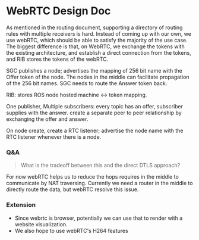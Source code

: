 # WebRTC Design Doc

As mentioned in the routing document, supporting a directory of routing rules with multiple receivers is hard. Instead of coming up with our own, we use webRTC, which should be able to satisfy the majority of the use case. The biggest difference is that, on WebRTC, we exchange the tokens with the existing architecture, and establish a direct connection from the tokens, and RIB stores the tokens of the webRTC. 

SGC publishes a node; advertises the mapping of 256 bit name with the Offer token of the node. The nodes in the middle can facilitate propagation of the 256 bit names. SGC needs to route the Answer token back. 

RIB: stores ROS node hosted machine <-> token mapping. 

One publisher, Multiple subscribers: every topic has an offer, subscriber supplies with the answer. create a separate peer to peer relationship by exchanging the offer and answer. 

On node create, create a RTC listener; advertise the node name with the RTC listener whenever there is a node.

### Q&A
> What is the tradeoff between this and the direct DTLS approach? 

For now webRTC helps us to reduce the hops requires in the middle to communicate by NAT traversing. Currently we need a router in the middle to directly route the data, but webRTC resolve this issue. 

### Extension
* Since webrtc is browser, potentially we can use that to render with a website visualization. 
* We also hope to use webRTC's H264 features
